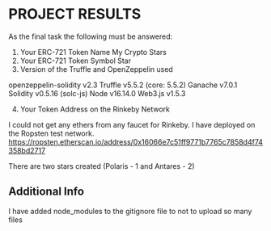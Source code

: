 # PROJECT RESULTS
As the final task the following must be answered:

1) Your ERC-721 Token Name
  My Crypto Stars
2) Your ERC-721 Token Symbol
  Star
3) Version of the Truffle and OpenZeppelin used 

  openzeppelin-solidity v2.3
  Truffle v5.5.2 (core: 5.5.2)
  Ganache v7.0.1
  Solidity v0.5.16 (solc-js)
  Node v16.14.0
  Web3.js v1.5.3

4) Your Token Address on the Rinkeby Network

I could not get any ethers from any faucet for Rinkeby. I have deployed on the Ropsten test network. 
https://ropsten.etherscan.io/address/0x16066e7c51ff9771b7765c7858d4f74358bd2717

There are two stars created (Polaris - 1 and Antares - 2)

## Additional Info
I have added node_modules to the gitignore file to not to upload so many files